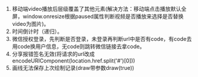 1. 移动端video播放后层级覆盖了其他元素(解决方法：移动端点击播放默认全屏，window.onresize根据paused属性判断视频是否播放来选择是否替换video为图片)。
2. 时间倒计时（递归）。
3. 微信授权登录，先判断是否登录，未登录再判断url中是否有code，有code去用code换用户信息，无code则跳转微信链接去拿code。
4. 分享报错签名无效(将请求的url改成encodeURIComponent(location.href.split('#')[0]))
5. 画线无法保存上次绘制记录(draw带参数draw(true))

